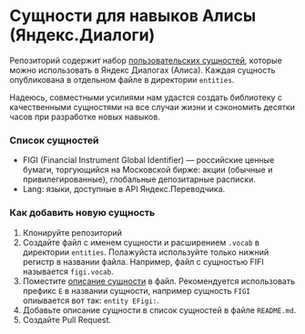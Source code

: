 # Сущности для навыков Алисы (Яндекс.Диалоги)

Репозиторий содержит набор [пользовательских сущностей](https://yandex.ru/dev/dialogs/alice/doc/nlu-docpage/#granet_sntx__user-entities), которые можно использовать в Яндекс Диалогах (Алиса). Каждая сущность опубликована в отдельном файле в директории `entities`.

Надеюсь, совместными усилиями нам удастся создать библиотеку с качественными сущностями на все случаи жизни и сэкономить десятки часов при разработке новых навыков.

### Список сущностей
* FIGI (Financial Instrument Global Identifier) — российские ценные бумаги, торгующийся на Московской бирже: акции (обычные и привилегированные), глобальные депозитарные расписки.
* Lang: языки, доступные в API Яндекс.Переводчика.

### Как добавить новую сущность
1. Клонируйте репозиторий
2. Создайте файл с именем сущности и расширением `.vocab` в директории `entities`. Полажуйста используйте только нижний регистр в названии файла. Например, файл с сущностью FIFI называется `figi.vocab`.
3. Поместите [описание сущности](https://yandex.ru/dev/dialogs/alice/doc/nlu-docpage/#granet_sntx__user-entities) в файл. Рекомендуется использовать префикс `E` в названии сущности, например сущность `FIGI` опиывается вот так: `entity EFigi:`.
4. Добавьте описание сущности в список сущностей в файле `README.md`.
5. Создайте Pull Request.
